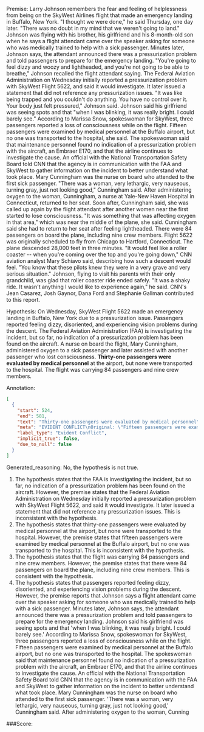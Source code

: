 
Premise:
Larry Johnson remembers the fear and feeling of helplessness from being on the SkyWest Airlines flight that made an emergency landing in Buffalo, New York. "I thought we were done," he said Thursday, one day later. "There was no doubt in my mind that we weren't going to land." Johnson was flying with his brother, his girlfriend and his 8-month-old son when he says a flight attendant came over the speaker asking for someone who was medically trained to help with a sick passenger. Minutes later, Johnson says, the attendant announced there was a pressurization problem and told passengers to prepare for the emergency landing. "You're going to feel dizzy and woozy and lightheaded, and you're not going to be able to breathe," Johnson recalled the flight attendant saying. The Federal Aviation Administration on Wednesday initially reported a pressurization problem with SkyWest Flight 5622, and said it would investigate. It later issued a statement that did not reference any pressurization issues. "It was like being trapped and you couldn't do anything. You have no control over it. Your body just felt pressured," Johnson said. Johnson said his girlfriend was seeing spots and that "when I was blinking, it was really bright. I could barely see." According to Marissa Snow, spokeswoman for SkyWest, three passengers reported a loss of consciousness while on the flight. Fifteen passengers were examined by medical personnel at the Buffalo airport, but no one was transported to the hospital, she said. The spokeswoman said that maintenance personnel found no indication of a pressurization problem with the aircraft, an Embraer E170, and that the airline continues to investigate the cause. An official with the National Transportation Safety Board told CNN that the agency is in communication with the FAA and SkyWest to gather information on the incident to better understand what took place. Mary Cunningham was the nurse on board who attended to the first sick passenger. "There was a woman, very lethargic, very nauseous, turning gray, just not looking good," Cunningham said. After administering oxygen to the woman, Cunningham, a nurse at Yale-New Haven Hospital in Connecticut, returned to her seat. Soon after, Cunningham said, she was called up again by the flight attendant after another women near the first started to lose consciousness. "It was something that was affecting oxygen in that area," which was near the middle of the plane, she said. Cunningham said she had to return to her seat after feeling lightheaded. There were 84 passengers on board the plane, including nine crew members. Flight 5622 was originally scheduled to fly from Chicago to Hartford, Connecticut. The plane descended 28,000 feet in three minutes. "It would feel like a roller coaster -- when you're coming over the top and you're going down," CNN aviation analyst Mary Schiavo said, describing how such a descent would feel. "You know that these pilots knew they were in a very grave and very serious situation." Johnson, flying to visit his parents with their only grandchild, was glad that roller coaster ride ended safely. "It was a shaky ride. It wasn't anything I would like to experience again," he said. CNN's Jean Casarez, Josh Gaynor, Dana Ford and Stephanie Gallman contributed to this report.


Hypothesis:
On Wednesday, SkyWest Flight 5622 made an emergency landing in Buffalo, New York due to a pressurization issue. Passengers reported feeling dizzy, disoriented, and experiencing vision problems during the descent. The Federal Aviation Administration (FAA) is investigating the incident, but so far, no indication of a pressurization problem has been found on the aircraft. A nurse on board the flight, Mary Cunningham, administered oxygen to a sick passenger and later assisted with another passenger who lost consciousness. **Thirty-one passengers were evaluated by medical personnel** at the airport, but none were transported to the hospital. The flight was carrying 84 passengers and nine crew members.

Annotation:
```json
[
  {
    "start": 524,
    "end": 581,
    "text": "Thirty-one passengers were evaluated by medical personnel",
    "meta": "EVIDENT CONFLICT\nOriginal: \"Fifteen passengers were examined by medical personnel...\"\nGenerative: \"Thirty-one passengers were evaluated by medical personnel...\"",
    "label_type": "Evident Conflict",
    "implicit_true": false,
    "due_to_null": false
  }
]
```

Generated_reasoning:
No, the hypothesis is not true.

1. The hypothesis states that the FAA is investigating the incident, but so far, no indication of a pressurization problem has been found on the aircraft. However, the premise states that the Federal Aviation Administration on Wednesday initially reported a pressurization problem with SkyWest Flight 5622, and said it would investigate. It later issued a statement that did not reference any pressurization issues. This is inconsistent with the hypothesis.
2. The hypothesis states that thirty-one passengers were evaluated by medical personnel at the airport, but none were transported to the hospital. However, the premise states that fifteen passengers were examined by medical personnel at the Buffalo airport, but no one was transported to the hospital. This is inconsistent with the hypothesis.
3. The hypothesis states that the flight was carrying 84 passengers and nine crew members. However, the premise states that there were 84 passengers on board the plane, including nine crew members. This is consistent with the hypothesis.
4. The hypothesis states that passengers reported feeling dizzy, disoriented, and experiencing vision problems during the descent. However, the premise reports that Johnson says a flight attendant came over the speaker asking for someone who was medically trained to help with a sick passenger. Minutes later, Johnson says, the attendant announced there was a pressurization problem and told passengers to prepare for the emergency landing. Johnson said his girlfriend was seeing spots and that 'when I was blinking, it was really bright. I could barely see.' According to Marissa Snow, spokeswoman for SkyWest, three passengers reported a loss of consciousness while on the flight. Fifteen passengers were examined by medical personnel at the Buffalo airport, but no one was transported to the hospital. The spokeswoman said that maintenance personnel found no indication of a pressurization problem with the aircraft, an Embraer E170, and that the airline continues to investigate the cause. An official with the National Transportation Safety Board told CNN that the agency is in communication with the FAA and SkyWest to gather information on the incident to better understand what took place. Mary Cunningham was the nurse on board who attended to the first sick passenger. 'There was a woman, very lethargic, very nauseous, turning gray, just not looking good,' Cunningham said. After administering oxygen to the woman, Cunning

###Score:
